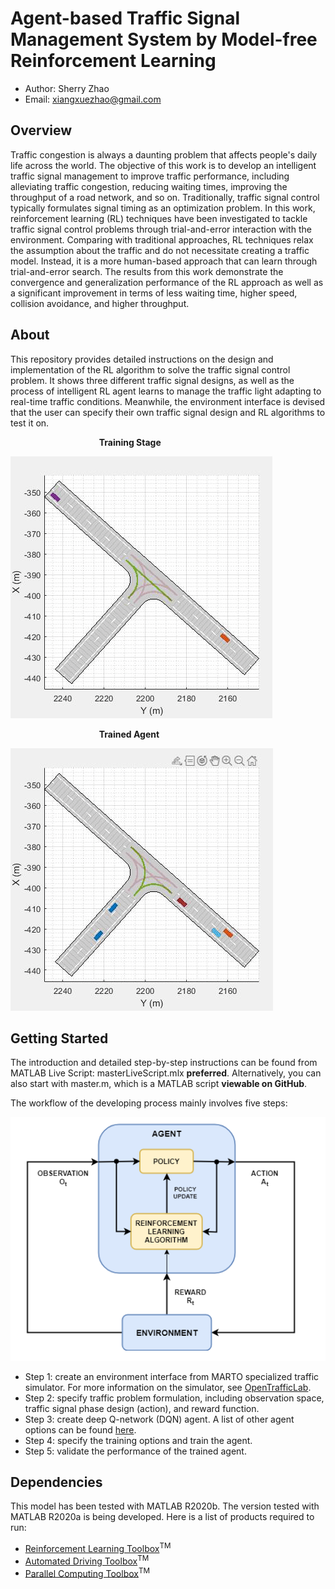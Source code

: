 # Agent-based Traffic Signal Management System by Model-free Reinforcement Learning

- Author: Sherry Zhao 
- Email: xiangxuezhao@gmail.com 

## Overview
Traffic congestion is always a daunting problem that affects people's daily life across the world. The objective of this work is to develop an intelligent traffic signal management to improve traffic performance, including alleviating traffic congestion, reducing waiting times, improving the throughput of a road network, and so on. Traditionally, traffic signal control typically formulates signal timing as an optimization problem. In this work, reinforcement learning (RL) techniques have been investigated to tackle traffic signal control problems through trial-and-error interaction with the environment. Comparing with traditional approaches, RL techniques relax the assumption about the traffic and do not necessitate creating a traffic model. Instead, it is a more human-based approach that can learn through trial-and-error search. The results from this work demonstrate the convergence and generalization performance of the RL approach as well as a significant improvement in terms of less waiting time, higher speed, collision avoidance, and higher throughput.
## About
This repository provides detailed instructions on the design and implementation of the RL algorithm to solve the traffic signal control problem. It shows three different traffic signal designs, as well as the process of intelligent RL agent learns to manage the traffic light adapting to real-time traffic conditions. Meanwhile, the environment interface is devised that the user can specify their own traffic signal design and RL algorithms to test it on.

&nbsp;&nbsp;&nbsp;&nbsp;&nbsp;&nbsp;&nbsp;&nbsp;&nbsp;&nbsp;&nbsp;&nbsp;&nbsp;&nbsp;&nbsp;&nbsp;&nbsp;&nbsp;&nbsp;&nbsp;&nbsp;&nbsp;&nbsp;&nbsp;&nbsp;&nbsp;&nbsp;&nbsp;&nbsp;&nbsp;&nbsp;&nbsp;&nbsp;&nbsp;&nbsp;&nbsp;**Training Stage**


![](./savedVideos/RLlearningStage.gif)  

&nbsp;&nbsp;&nbsp;&nbsp;&nbsp;&nbsp;&nbsp;&nbsp;&nbsp;&nbsp;&nbsp;&nbsp;&nbsp;&nbsp;&nbsp;&nbsp;&nbsp;&nbsp;&nbsp;&nbsp;&nbsp;&nbsp;&nbsp;&nbsp;&nbsp;&nbsp;&nbsp;&nbsp;&nbsp;&nbsp;&nbsp;&nbsp;&nbsp;&nbsp;&nbsp;&nbsp;**Trained Agent**

![](./savedVideos/RLTrained.gif)

## Getting Started
The introduction and detailed step-by-step instructions can be found from MATLAB Live Script: masterLiveScript.mlx **preferred**. Alternatively, you can also start with master.m, which is a MATLAB script **viewable on GitHub**.

The workflow of the developing process mainly involves five steps:

![application workflow](./savedFigures/workflow.png "application workflow")
- Step 1: create an environment interface from MARTO specialized traffic simulator. For more information on the simulator, see [OpenTrafficLab](https://github.com/mathworks/OpenTrafficLab).
- Step 2: specify traffic problem formulation, including observation space, traffic signal phase design (action), and reward function. 
- Step 3: create deep Q-network (DQN) agent. A list of other agent options can be found [here](https://www.mathworks.com/help/reinforcement-learning/agents.html?s_tid=CRUX_lftnav).
- Step 4: specify the training options and train the agent.
- Step 5: validate the performance of the trained agent. 
## Dependencies
This model has been tested with MATLAB R2020b. The version tested with MATLAB R2020a is being developed. Here is a list of products required to run:
- [Reinforcement Learning Toolbox](https://www.mathworks.com/products/reinforcement-learning.html)<sup>TM</sup>
- [Automated Driving Toolbox](https://www.mathworks.com/products/automated-driving.html)<sup>TM</sup>
- [Parallel Computing Toolbox](https://www.mathworks.com/products/parallel-computing.html)<sup>TM</sup>





<!-- ![traffic performance comparision](./savedTestExperience/comparison2.png) -->

